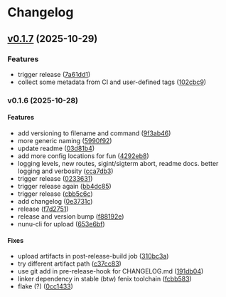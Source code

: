 # Changelog

## [v0.1.7](https://github.com/nunu-ai/nunu-cli/compare/v0.1.6...7a61dd1aa8b2d3d8ea97e0dddf28dd0f18c8cfa7) (2025-10-29)

### Features

* trigger release
([7a61dd1](https://github.com/nunu-ai/nunu-cli/commit/7a61dd1aa8b2d3d8ea97e0dddf28dd0f18c8cfa7))
* collect some metadata from CI and user-defined tags
([102cbc9](https://github.com/nunu-ai/nunu-cli/commit/102cbc956451953ea0ab4b67cc75f8170f92a276))

### v0.1.6 (2025-10-28)

#### Features

* add versioning to filename and command
([9f3ab46](https://github.com/nunu-ai/nunu-cli/commit/9f3ab467d476ac351ed13222f843a611f9dc8366))
* more generic naming
([5990f92](https://github.com/nunu-ai/nunu-cli/commit/5990f92b4a0bdfaad652dc4e4ec09de69766176f))
* update readme
([03d81b4](https://github.com/nunu-ai/nunu-cli/commit/03d81b497d7415231d4d7d93e376244c745a49b2))
* add more config locations for fun
([4292eb8](https://github.com/nunu-ai/nunu-cli/commit/4292eb84f4dfae85727435aebaacc5cab677464a))
* logging levels, new routes, sigint/sigterm abort, readme docs. better
logging and verbosity
([cca7db3](https://github.com/nunu-ai/nunu-cli/commit/cca7db3b9275528830e4d40735589a1e4daea754))
* trigger release
([0233631](https://github.com/nunu-ai/nunu-cli/commit/02336319c57ed8f31928f461f29012833e9de031))
* trigger release again
([bb4dc85](https://github.com/nunu-ai/nunu-cli/commit/bb4dc85112de8f7ae89d983ea50a6777bf100bb4))
* trigger release
([cbb5c6c](https://github.com/nunu-ai/nunu-cli/commit/cbb5c6c4f321c1c78fd6c9ff52d737357300d9fd))
* add changelog
([0e3731c](https://github.com/nunu-ai/nunu-cli/commit/0e3731cb41a5e35e6ebadc314172c85331d44374))
* release
([f7d2751](https://github.com/nunu-ai/nunu-cli/commit/f7d27512b7baf8da80320b68feb608d81d64fc67))
* release and version bump
([f88192e](https://github.com/nunu-ai/nunu-cli/commit/f88192eb01a34e6d77d24a66c9288238d12d7fa8))
* nunu-cli for upload
([653e6bf](https://github.com/nunu-ai/nunu-cli/commit/653e6bff0b655e75fb8e0840a037be57d0b45660))

#### Fixes

* upload artifacts in post-release-build job
([310bc3a](https://github.com/nunu-ai/nunu-cli/commit/310bc3a43165305611aced9941b6bdc2c9227e66))
* try different artifact path
([c37cc83](https://github.com/nunu-ai/nunu-cli/commit/c37cc834fb812f27683be4bd7586ff57f7e2f9bf))
* use git add in pre-release-hook for CHANGELOG.md
([191db04](https://github.com/nunu-ai/nunu-cli/commit/191db04085aa4b58fa922671c89739cc8fb0a68f))
* linker dependency in stable (btw) fenix toolchain
([fcbb583](https://github.com/nunu-ai/nunu-cli/commit/fcbb5834b34bfab7ee7b5ab7a18736751c9fd3b8))
* flake (?)
([0cc1433](https://github.com/nunu-ai/nunu-cli/commit/0cc1433d90b84236bac753006a80e8fe7d7bc630))
